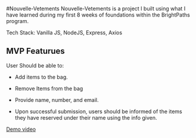 #Nouvelle-Vetements
Nouvelle-Vetements is a project I built using what I have learned during my first 8 weeks of foundations within the BrightPaths program.

Tech Stack: Vanilla JS, NodeJS, Express, Axios

## MVP Featurues

User Should be able to: 


- Add items to the bag.

- Remove Items from the bag

- Provide name, number, and email.

- Upon successful submission, users should be informed of the items they have reserved under their name using the info given.

[Demo video](https://www.youtube.com/watch?v=tHQg8PQm3dg "Demo video")